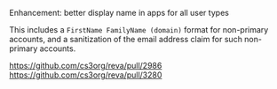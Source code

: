 Enhancement: better display name in apps for all user types

This includes a `FirstName FamilyName (domain)` format for non-primary accounts,
and a sanitization of the email address claim for such non-primary accounts.

https://github.com/cs3org/reva/pull/2986
https://github.com/cs3org/reva/pull/3280

